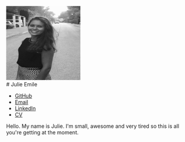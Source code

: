 <img class="face" src="images/juliePicture.jpg" width="200" height="200">

<div class="center">
# Julie Emile
</div>

<div class="links">
<ul>
  <li><a href="https://github.com/[insert]">GitHub</a></li>
  <li><a href="mailto:[insert]">Email</a></li>
  <li><a href="https://www.linkedin.com/in/[insert]/">LinkedIn</a></li>
  <li><a href="/cvs/[insert].pdf">CV</a></li>
</ul>
</div>

Hello. My name is Julie. I'm small, awesome and very tired so this is all you're getting at the moment.